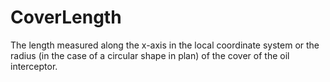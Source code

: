 CoverLength
===========

The length measured along the x-axis in the local coordinate system or the radius (in the case of a circular shape in plan) of the cover of the oil interceptor.
